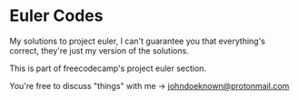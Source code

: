 # Euler Codes
My solutions to project euler, I can't guarantee you that everything's correct, they're just my version of the solutions.

This is part of freecodecamp's project euler section.

You're free to discuss "things" with me -> johndoeknown@protonmail.com